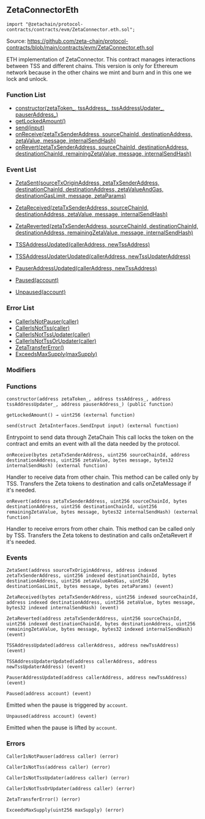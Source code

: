 ## ZetaConnectorEth

```solidity
import "@zetachain/protocol-contracts/contracts/evm/ZetaConnector.eth.sol";
```

Source: https://github.com/zeta-chain/protocol-contracts/blob/main/contracts/evm/ZetaConnector.eth.sol

ETH implementation of ZetaConnector.
This contract manages interactions between TSS and different chains.
This version is only for Ethereum network because in the other chains we mint and burn and in this one we lock and unlock.

### Function List

* [constructor(zetaToken_, tssAddress_, tssAddressUpdater_, pauserAddress_)](#ZetaConnectorEth-constructor-address-address-address-address-)
* [getLockedAmount()](#ZetaConnectorEth-getLockedAmount--)
* [send(input)](#ZetaConnectorEth-send-struct-ZetaInterfaces-SendInput-)
* [onReceive(zetaTxSenderAddress, sourceChainId, destinationAddress, zetaValue, message, internalSendHash)](#ZetaConnectorEth-onReceive-bytes-uint256-address-uint256-bytes-bytes32-)
* [onRevert(zetaTxSenderAddress, sourceChainId, destinationAddress, destinationChainId, remainingZetaValue, message, internalSendHash)](#ZetaConnectorEth-onRevert-address-uint256-bytes-uint256-uint256-bytes-bytes32-)

### Event List

* [ZetaSent(sourceTxOriginAddress, zetaTxSenderAddress, destinationChainId, destinationAddress, zetaValueAndGas, destinationGasLimit, message, zetaParams)](#ZetaConnectorBase-ZetaSent-address-address-uint256-bytes-uint256-uint256-bytes-bytes-)
* [ZetaReceived(zetaTxSenderAddress, sourceChainId, destinationAddress, zetaValue, message, internalSendHash)](#ZetaConnectorBase-ZetaReceived-bytes-uint256-address-uint256-bytes-bytes32-)
* [ZetaReverted(zetaTxSenderAddress, sourceChainId, destinationChainId, destinationAddress, remainingZetaValue, message, internalSendHash)](#ZetaConnectorBase-ZetaReverted-address-uint256-uint256-bytes-uint256-bytes-bytes32-)
* [TSSAddressUpdated(callerAddress, newTssAddress)](#ZetaConnectorBase-TSSAddressUpdated-address-address-)
* [TSSAddressUpdaterUpdated(callerAddress, newTssUpdaterAddress)](#ZetaConnectorBase-TSSAddressUpdaterUpdated-address-address-)
* [PauserAddressUpdated(callerAddress, newTssAddress)](#ZetaConnectorBase-PauserAddressUpdated-address-address-)

* [Paused(account)](#Pausable-Paused-address-)
* [Unpaused(account)](#Pausable-Unpaused-address-)

### Error List

* [CallerIsNotPauser(caller)](#ConnectorErrors-CallerIsNotPauser-address-)
* [CallerIsNotTss(caller)](#ConnectorErrors-CallerIsNotTss-address-)
* [CallerIsNotTssUpdater(caller)](#ConnectorErrors-CallerIsNotTssUpdater-address-)
* [CallerIsNotTssOrUpdater(caller)](#ConnectorErrors-CallerIsNotTssOrUpdater-address-)
* [ZetaTransferError()](#ConnectorErrors-ZetaTransferError--)
* [ExceedsMaxSupply(maxSupply)](#ConnectorErrors-ExceedsMaxSupply-uint256-)

### Modifiers

### Functions

```
constructor(address zetaToken_, address tssAddress_, address tssAddressUpdater_, address pauserAddress_) (public function)
```

<a name="ZetaConnectorEth-constructor-address-address-address-address-"></a>

```
getLockedAmount() → uint256 (external function)
```

<a name="ZetaConnectorEth-getLockedAmount--"></a>

```
send(struct ZetaInterfaces.SendInput input) (external function)
```

<a name="ZetaConnectorEth-send-struct-ZetaInterfaces-SendInput-"></a>

Entrypoint to send data through ZetaChain
This call locks the token on the contract and emits an event with all the data needed by the protocol.

```
onReceive(bytes zetaTxSenderAddress, uint256 sourceChainId, address destinationAddress, uint256 zetaValue, bytes message, bytes32 internalSendHash) (external function)
```

<a name="ZetaConnectorEth-onReceive-bytes-uint256-address-uint256-bytes-bytes32-"></a>

Handler to receive data from other chain.
This method can be called only by TSS.
Transfers the Zeta tokens to destination and calls onZetaMessage if it's needed.

```
onRevert(address zetaTxSenderAddress, uint256 sourceChainId, bytes destinationAddress, uint256 destinationChainId, uint256 remainingZetaValue, bytes message, bytes32 internalSendHash) (external function)
```

<a name="ZetaConnectorEth-onRevert-address-uint256-bytes-uint256-uint256-bytes-bytes32-"></a>

Handler to receive errors from other chain.
This method can be called only by TSS.
Transfers the Zeta tokens to destination and calls onZetaRevert if it's needed.

### Events

```
ZetaSent(address sourceTxOriginAddress, address indexed zetaTxSenderAddress, uint256 indexed destinationChainId, bytes destinationAddress, uint256 zetaValueAndGas, uint256 destinationGasLimit, bytes message, bytes zetaParams) (event)
```

<a name="ZetaConnectorBase-ZetaSent-address-address-uint256-bytes-uint256-uint256-bytes-bytes-"></a>

```
ZetaReceived(bytes zetaTxSenderAddress, uint256 indexed sourceChainId, address indexed destinationAddress, uint256 zetaValue, bytes message, bytes32 indexed internalSendHash) (event)
```

<a name="ZetaConnectorBase-ZetaReceived-bytes-uint256-address-uint256-bytes-bytes32-"></a>

```
ZetaReverted(address zetaTxSenderAddress, uint256 sourceChainId, uint256 indexed destinationChainId, bytes destinationAddress, uint256 remainingZetaValue, bytes message, bytes32 indexed internalSendHash) (event)
```

<a name="ZetaConnectorBase-ZetaReverted-address-uint256-uint256-bytes-uint256-bytes-bytes32-"></a>

```
TSSAddressUpdated(address callerAddress, address newTssAddress) (event)
```

<a name="ZetaConnectorBase-TSSAddressUpdated-address-address-"></a>

```
TSSAddressUpdaterUpdated(address callerAddress, address newTssUpdaterAddress) (event)
```

<a name="ZetaConnectorBase-TSSAddressUpdaterUpdated-address-address-"></a>

```
PauserAddressUpdated(address callerAddress, address newTssAddress) (event)
```

<a name="ZetaConnectorBase-PauserAddressUpdated-address-address-"></a>

```
Paused(address account) (event)
```

<a name="Pausable-Paused-address-"></a>

Emitted when the pause is triggered by `account`.

```
Unpaused(address account) (event)
```

<a name="Pausable-Unpaused-address-"></a>

Emitted when the pause is lifted by `account`.

### Errors

```
CallerIsNotPauser(address caller) (error)
```

<a name="ConnectorErrors-CallerIsNotPauser-address-"></a>

```
CallerIsNotTss(address caller) (error)
```

<a name="ConnectorErrors-CallerIsNotTss-address-"></a>

```
CallerIsNotTssUpdater(address caller) (error)
```

<a name="ConnectorErrors-CallerIsNotTssUpdater-address-"></a>

```
CallerIsNotTssOrUpdater(address caller) (error)
```

<a name="ConnectorErrors-CallerIsNotTssOrUpdater-address-"></a>

```
ZetaTransferError() (error)
```

<a name="ConnectorErrors-ZetaTransferError--"></a>

```
ExceedsMaxSupply(uint256 maxSupply) (error)
```

<a name="ConnectorErrors-ExceedsMaxSupply-uint256-"></a>

